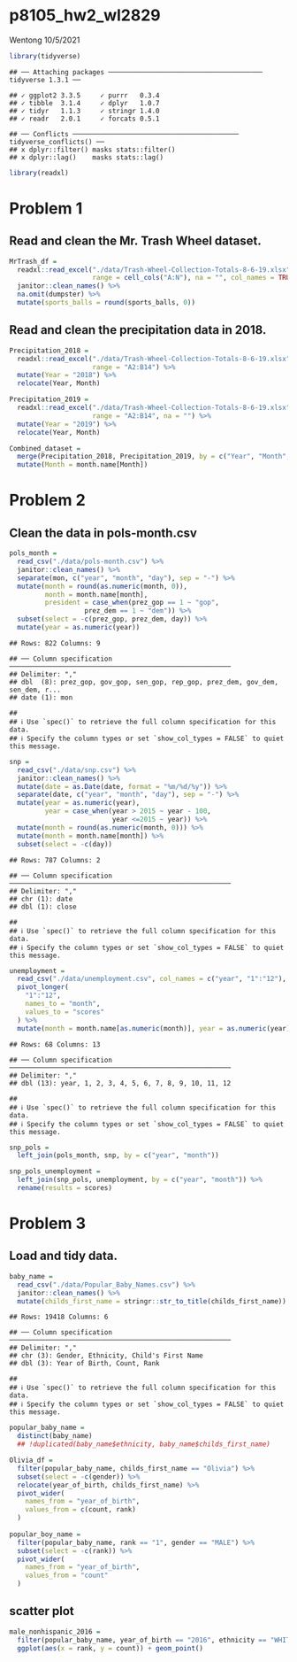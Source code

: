 p8105\_hw2\_wl2829
================
Wentong
10/5/2021

``` r
library(tidyverse)
```

    ## ── Attaching packages ─────────────────────────────────────── tidyverse 1.3.1 ──

    ## ✓ ggplot2 3.3.5     ✓ purrr   0.3.4
    ## ✓ tibble  3.1.4     ✓ dplyr   1.0.7
    ## ✓ tidyr   1.1.3     ✓ stringr 1.4.0
    ## ✓ readr   2.0.1     ✓ forcats 0.5.1

    ## ── Conflicts ────────────────────────────────────────── tidyverse_conflicts() ──
    ## x dplyr::filter() masks stats::filter()
    ## x dplyr::lag()    masks stats::lag()

``` r
library(readxl)
```

# Problem 1

## Read and clean the Mr. Trash Wheel dataset.

``` r
MrTrash_df = 
  readxl::read_excel("./data/Trash-Wheel-Collection-Totals-8-6-19.xlsx", sheet = 1, 
                     range = cell_cols("A:N"), na = "", col_names = TRUE) %>% 
  janitor::clean_names() %>% 
  na.omit(dumpster) %>% 
  mutate(sports_balls = round(sports_balls, 0))
```

## Read and clean the precipitation data in 2018.

``` r
Precipitation_2018 = 
  readxl::read_excel("./data/Trash-Wheel-Collection-Totals-8-6-19.xlsx", sheet = 5, 
                     range = "A2:B14") %>% 
  mutate(Year = "2018") %>%
  relocate(Year, Month)

Precipitation_2019 =
  readxl::read_excel("./data/Trash-Wheel-Collection-Totals-8-6-19.xlsx", sheet = 4, 
                     range = "A2:B14", na = "") %>% 
  mutate(Year = "2019") %>% 
  relocate(Year, Month)

Combined_dataset = 
  merge(Precipitation_2018, Precipitation_2019, by = c("Year", "Month", "Total"), all = TRUE) %>% 
  mutate(Month = month.name[Month])
```

# Problem 2

## Clean the data in pols-month.csv

``` r
pols_month = 
  read_csv("./data/pols-month.csv") %>% 
  janitor::clean_names() %>% 
  separate(mon, c("year", "month", "day"), sep = "-") %>%
  mutate(month = round(as.numeric(month, 0)),
         month = month.name[month], 
         president = case_when(prez_gop == 1 ~ "gop", 
                   prez_dem == 1 ~ "dem")) %>% 
  subset(select = -c(prez_gop, prez_dem, day)) %>% 
  mutate(year = as.numeric(year))
```

    ## Rows: 822 Columns: 9

    ## ── Column specification ────────────────────────────────────────────────────────
    ## Delimiter: ","
    ## dbl  (8): prez_gop, gov_gop, sen_gop, rep_gop, prez_dem, gov_dem, sen_dem, r...
    ## date (1): mon

    ## 
    ## ℹ Use `spec()` to retrieve the full column specification for this data.
    ## ℹ Specify the column types or set `show_col_types = FALSE` to quiet this message.

``` r
snp = 
  read_csv("./data/snp.csv") %>% 
  janitor::clean_names() %>%
  mutate(date = as.Date(date, format = "%m/%d/%y")) %>% 
  separate(date, c("year", "month", "day"), sep = "-") %>%
  mutate(year = as.numeric(year),
         year = case_when(year > 2015 ~ year - 100,
                          year <=2015 ~ year)) %>% 
  mutate(month = round(as.numeric(month, 0))) %>% 
  mutate(month = month.name[month]) %>% 
  subset(select = -c(day))
```

    ## Rows: 787 Columns: 2

    ## ── Column specification ────────────────────────────────────────────────────────
    ## Delimiter: ","
    ## chr (1): date
    ## dbl (1): close

    ## 
    ## ℹ Use `spec()` to retrieve the full column specification for this data.
    ## ℹ Specify the column types or set `show_col_types = FALSE` to quiet this message.

``` r
unemployment = 
  read_csv("./data/unemployment.csv", col_names = c("year", "1":"12"), skip = 1) %>% 
  pivot_longer(
    "1":"12",
    names_to = "month",
    values_to = "scores"
  ) %>% 
  mutate(month = month.name[as.numeric(month)], year = as.numeric(year))
```

    ## Rows: 68 Columns: 13

    ## ── Column specification ────────────────────────────────────────────────────────
    ## Delimiter: ","
    ## dbl (13): year, 1, 2, 3, 4, 5, 6, 7, 8, 9, 10, 11, 12

    ## 
    ## ℹ Use `spec()` to retrieve the full column specification for this data.
    ## ℹ Specify the column types or set `show_col_types = FALSE` to quiet this message.

``` r
snp_pols = 
  left_join(pols_month, snp, by = c("year", "month"))

snp_pols_unemployment = 
  left_join(snp_pols, unemployment, by = c("year", "month")) %>% 
  rename(results = scores)
```

# Problem 3

## Load and tidy data.

``` r
baby_name = 
  read_csv("./data/Popular_Baby_Names.csv") %>% 
  janitor::clean_names() %>% 
  mutate(childs_first_name = stringr::str_to_title(childs_first_name))
```

    ## Rows: 19418 Columns: 6

    ## ── Column specification ────────────────────────────────────────────────────────
    ## Delimiter: ","
    ## chr (3): Gender, Ethnicity, Child's First Name
    ## dbl (3): Year of Birth, Count, Rank

    ## 
    ## ℹ Use `spec()` to retrieve the full column specification for this data.
    ## ℹ Specify the column types or set `show_col_types = FALSE` to quiet this message.

``` r
popular_baby_name =
  distinct(baby_name)
  ## !duplicated(baby_name$ethnicity, baby_name$childs_first_name)

Olivia_df = 
  filter(popular_baby_name, childs_first_name == "Olivia") %>% 
  subset(select = -c(gender)) %>% 
  relocate(year_of_birth, childs_first_name) %>% 
  pivot_wider(
    names_from = "year_of_birth",
    values_from = c(count, rank)
  )
  
popular_boy_name =   
  filter(popular_baby_name, rank == "1", gender == "MALE") %>%
  subset(select = -c(rank)) %>% 
  pivot_wider(
    names_from = "year_of_birth",
    values_from = "count"
  )
```

## scatter plot

``` r
male_nonhispanic_2016 = 
  filter(popular_baby_name, year_of_birth == "2016", ethnicity == "WHITE NON HISPANIC", gender == "MALE") %>% 
  ggplot(aes(x = rank, y = count)) + geom_point()
```

